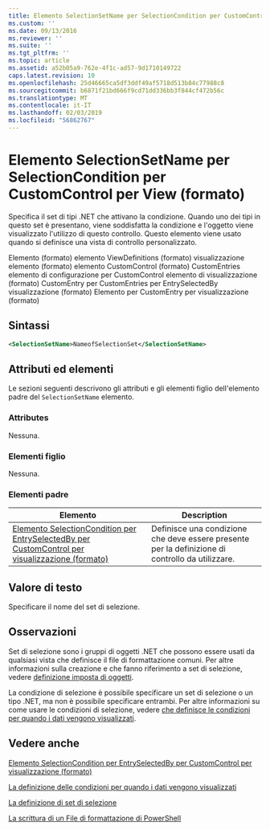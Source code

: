 ```yaml
---
title: Elemento SelectionSetName per SelectionCondition per CustomControl per visualizzazione (formato) | Microsoft Docs
ms.custom: ''
ms.date: 09/13/2016
ms.reviewer: ''
ms.suite: ''
ms.tgt_pltfrm: ''
ms.topic: article
ms.assetid: a52b05a9-762e-4f1c-ad57-9d1710149722
caps.latest.revision: 10
ms.openlocfilehash: 25d46665ca5df3ddf49af5718d513b84c77988c8
ms.sourcegitcommit: b6871f21bd666f9cd71dd336bb3f844cf472b56c
ms.translationtype: MT
ms.contentlocale: it-IT
ms.lasthandoff: 02/03/2019
ms.locfileid: "56862767"
---
```

# <a name="selectionsetname-element-for-selectioncondition-for-customcontrol-for-view-format"></a>Elemento SelectionSetName per SelectionCondition per CustomControl per View (formato)

Specifica il set di tipi .NET che attivano la condizione. Quando uno dei tipi in questo set è presentano, viene soddisfatta la condizione e l'oggetto viene visualizzato l'utilizzo di questo controllo. Questo elemento viene usato quando si definisce una vista di controllo personalizzato.

Elemento (formato) elemento ViewDefinitions (formato) visualizzazione elemento (formato) elemento CustomControl (formato) CustomEntries elemento di configurazione per CustomControl elemento di visualizzazione (formato) CustomEntry per CustomEntries per EntrySelectedBy visualizzazione (formato) Elemento per CustomEntry per visualizzazione (formato)

## <a name="syntax"></a>Sintassi

```xml
<SelectionSetName>NameofSelectionSet</SelectionSetName>
```

## <a name="attributes-and-elements"></a>Attributi ed elementi

Le sezioni seguenti descrivono gli attributi e gli elementi figlio dell'elemento padre del `SelectionSetName` elemento.

### <a name="attributes"></a>Attributes

Nessuna.

### <a name="child-elements"></a>Elementi figlio

Nessuna.

### <a name="parent-elements"></a>Elementi padre

|Elemento|Description|
|-------------|-----------------|
|[Elemento SelectionCondition per EntrySelectedBy per CustomControl per visualizzazione (formato)](./selectioncondition-element-for-entryselectedby-for-customcontrol-format.md)|Definisce una condizione che deve essere presente per la definizione di controllo da utilizzare.|

## <a name="text-value"></a>Valore di testo

Specificare il nome del set di selezione.

## <a name="remarks"></a>Osservazioni

Set di selezione sono i gruppi di oggetti .NET che possono essere usati da qualsiasi vista che definisce il file di formattazione comuni. Per altre informazioni sulla creazione e che fanno riferimento a set di selezione, vedere [definizione imposta di oggetti](./defining-selection-sets.md).

La condizione di selezione è possibile specificare un set di selezione o un tipo .NET, ma non è possibile specificare entrambi. Per altre informazioni su come usare le condizioni di selezione, vedere [che definisce le condizioni per quando i dati vengono visualizzati](./defining-conditions-for-displaying-data.md).

## <a name="see-also"></a>Vedere anche

[Elemento SelectionCondition per EntrySelectedBy per CustomControl per visualizzazione (formato)](./selectioncondition-element-for-entryselectedby-for-customcontrol-format.md)

[La definizione delle condizioni per quando i dati vengono visualizzati](./defining-conditions-for-displaying-data.md)

[La definizione di set di selezione](./defining-selection-sets.md)

[La scrittura di un File di formattazione di PowerShell](./writing-a-powershell-formatting-file.md)
